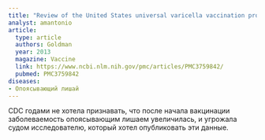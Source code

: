 ```yaml
---
title: "Review of the United States universal varicella vaccination program: Herpes zoster incidence rates, cost-effectiveness, and vaccine efficacy based primarily on the Antelope Valley Varicella Active Surveillance Project data"
analyst: amantonio
article:
  type: article
  authors: Goldman
  year: 2013
  magazine: Vaccine
  link: https://www.ncbi.nlm.nih.gov/pmc/articles/PMC3759842/
  pubmed: PMC3759842
diseases:
- Опоясывающий лишай
---
```


CDC годами не хотела признавать, что после начала вакцинации заболеваемость опоясывающим лишаем увеличилась, и угрожала судом исследователю, который хотел опубликовать эти данные.
